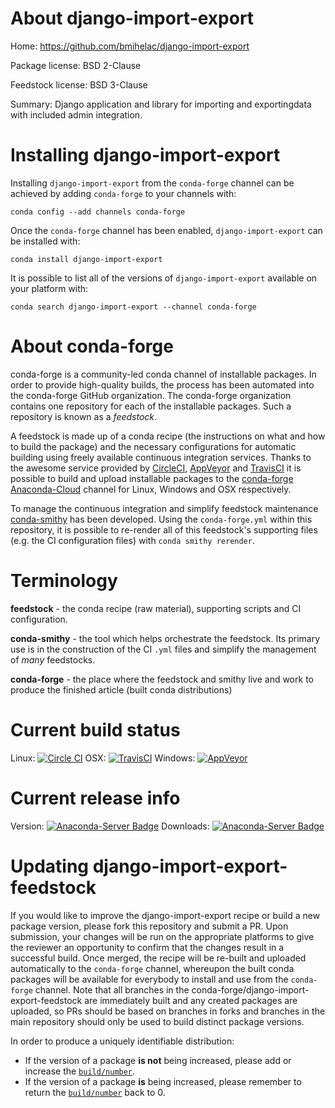 About django-import-export
==========================

Home: https://github.com/bmihelac/django-import-export

Package license: BSD 2-Clause

Feedstock license: BSD 3-Clause

Summary: Django application and library for importing and exportingdata with included admin integration.



Installing django-import-export
===============================

Installing `django-import-export` from the `conda-forge` channel can be achieved by adding `conda-forge` to your channels with:

```
conda config --add channels conda-forge
```

Once the `conda-forge` channel has been enabled, `django-import-export` can be installed with:

```
conda install django-import-export
```

It is possible to list all of the versions of `django-import-export` available on your platform with:

```
conda search django-import-export --channel conda-forge
```


About conda-forge
=================

conda-forge is a community-led conda channel of installable packages.
In order to provide high-quality builds, the process has been automated into the
conda-forge GitHub organization. The conda-forge organization contains one repository
for each of the installable packages. Such a repository is known as a *feedstock*.

A feedstock is made up of a conda recipe (the instructions on what and how to build
the package) and the necessary configurations for automatic building using freely
available continuous integration services. Thanks to the awesome service provided by
[CircleCI](https://circleci.com/), [AppVeyor](http://www.appveyor.com/)
and [TravisCI](https://travis-ci.org/) it is possible to build and upload installable
packages to the [conda-forge](https://anaconda.org/conda-forge)
[Anaconda-Cloud](http://docs.anaconda.org/) channel for Linux, Windows and OSX respectively.

To manage the continuous integration and simplify feedstock maintenance
[conda-smithy](http://github.com/conda-forge/conda-smithy) has been developed.
Using the ``conda-forge.yml`` within this repository, it is possible to re-render all of
this feedstock's supporting files (e.g. the CI configuration files) with ``conda smithy rerender``.


Terminology
===========

**feedstock** - the conda recipe (raw material), supporting scripts and CI configuration.

**conda-smithy** - the tool which helps orchestrate the feedstock.
                   Its primary use is in the construction of the CI ``.yml`` files
                   and simplify the management of *many* feedstocks.

**conda-forge** - the place where the feedstock and smithy live and work to
                  produce the finished article (built conda distributions)

Current build status
====================

Linux: [![Circle CI](https://circleci.com/gh/conda-forge/django-import-export-feedstock.svg?style=shield)](https://circleci.com/gh/conda-forge/django-import-export-feedstock)
OSX: [![TravisCI](https://travis-ci.org/conda-forge/django-import-export-feedstock.svg?branch=master)](https://travis-ci.org/conda-forge/django-import-export-feedstock)
Windows: [![AppVeyor](https://ci.appveyor.com/api/projects/status/github/conda-forge/django-import-export-feedstock?svg=True)](https://ci.appveyor.com/project/conda-forge/django-import-export-feedstock/branch/master)

Current release info
====================
Version: [![Anaconda-Server Badge](https://anaconda.org/conda-forge/django-import-export/badges/version.svg)](https://anaconda.org/conda-forge/django-import-export)
Downloads: [![Anaconda-Server Badge](https://anaconda.org/conda-forge/django-import-export/badges/downloads.svg)](https://anaconda.org/conda-forge/django-import-export)


Updating django-import-export-feedstock
=======================================

If you would like to improve the django-import-export recipe or build a new
package version, please fork this repository and submit a PR. Upon submission,
your changes will be run on the appropriate platforms to give the reviewer an
opportunity to confirm that the changes result in a successful build. Once
merged, the recipe will be re-built and uploaded automatically to the
`conda-forge` channel, whereupon the built conda packages will be available for
everybody to install and use from the `conda-forge` channel.
Note that all branches in the conda-forge/django-import-export-feedstock are
immediately built and any created packages are uploaded, so PRs should be based
on branches in forks and branches in the main repository should only be used to
build distinct package versions.

In order to produce a uniquely identifiable distribution:
 * If the version of a package **is not** being increased, please add or increase
   the [``build/number``](http://conda.pydata.org/docs/building/meta-yaml.html#build-number-and-string).
 * If the version of a package **is** being increased, please remember to return
   the [``build/number``](http://conda.pydata.org/docs/building/meta-yaml.html#build-number-and-string)
   back to 0.

